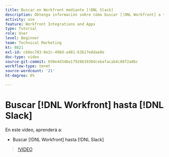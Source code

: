```yaml
---
title: Buscar en Workfront mediante [!DNL Slack]
description: Obtenga información sobre cómo buscar [!DNL Workfront] a través del Slack
activity: use
feature: Workfront Integrations and Apps
type: Tutorial
role: User
level: Beginner
team: Technical Marketing
kt: 8821
exl-id: cb0ec783-0e2c-498d-a481-63617eddae8e
doc-type: video
source-git-commit: 650e4d346e1792863930dcebafacab4c88f2a8bc
workflow-type: tm+mt
source-wordcount: '21'
ht-degree: 0%

---
```


# Buscar [!DNL Workfront] hasta [!DNL Slack]

En este vídeo, aprenderá a:

* Buscar [!DNL Workfront] hasta [!DNL Slack]

>[!VIDEO](https://video.tv.adobe.com/v/335121/?quality=12&learn=on)
